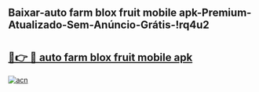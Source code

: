 
## Baixar-auto farm blox fruit mobile apk-Premium-Atualizado-Sem-Anúncio-Grátis-!rq4u2

# <h2><a href="https://andorid.site?title=auto_farm_blox_fruit_mobile_apk&ref=27">🔗👉 🔴 auto farm blox fruit mobile apk</a></h2>

[![acn](https://github.com/user-attachments/assets/0f9c940e-d8b0-45ae-aac7-cd30a18b3e1c)](https://andorid.site?title=auto_farm_blox_fruit_mobile_apk&ref=27)

